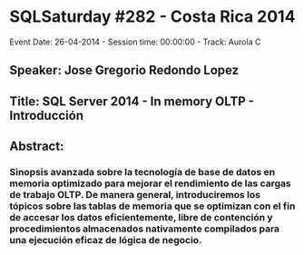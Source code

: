 # SQLSaturday #282 - Costa Rica 2014
Event Date: 26-04-2014 - Session time: 00:00:00 - Track: Aurola C
## Speaker: Jose Gregorio Redondo Lopez
## Title: SQL Server 2014 - In memory OLTP - Introducción
## Abstract:
### Sinopsis avanzada sobre la tecnología de base de datos en memoria optimizado para mejorar el rendimiento de las cargas de trabajo OLTP. De manera general, introduciremos los tópicos sobre las tablas de memoria que se optimizan con el fin de accesar los datos eficientemente, libre de contención y procedimientos almacenados nativamente compilados para una ejecución eficaz de lógica de negocio.
